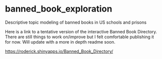 # banned_book_exploration
Descriptive topic modeling of banned books in US schools and prisons

Here is a link to a tentative version of the interactive Banned Book Directory. There are still things to work on/improve but I felt comfortable
publishing it for now. Will update with a more in depth readme soon.

https://roderick.shinyapps.io/Banned_Book_Directory/
